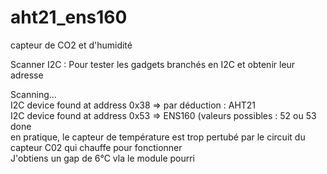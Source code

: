 # aht21_ens160
capteur de CO2 et d'humidité

Scanner I2C : Pour tester les gadgets branchés en I2C et obtenir leur adresse

Scanning...  
I2C device found at address 0x38    => par déduction : AHT21  
I2C device found at address 0x53    => ENS160 (valeurs possibles : 52 ou 53  
done  
en pratique, le capteur de température est trop pertubé par le circuit du capteur C02 qui chauffe pour fonctionner  
J'obtiens un gap de 6°C 
vla le module pourri


